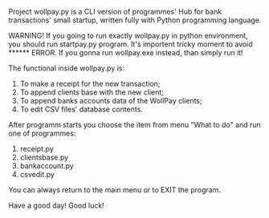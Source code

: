 Project wollpay.py is a CLI version of programmes' Hub for bank transactions' 
small startup, written fully with Python programming language.

WARNING!
If you going to run exactly wollpay.py in python environment, you should run 
startpay.py program. It's importent tricky moment to avoid ****** ERROR.
If you gonna run wollpay.exe instead, than simply run it!

The functional inside wollpay.py is:
1. To make a receipt for the new transaction;
2. To append clients base with the new client;
3. To append banks accounts data of the WollPay clients;
4. To edit CSV files' database contents.

After programm starts you choose the item from menu "What to do" 
and run one of programmes:
1. receipt.py
2. clientsbase.py
3. bankaccount.py
4. csvedit.py

You can always return to the main menu or to EXIT the program.

Have a good day!
Good luck!
